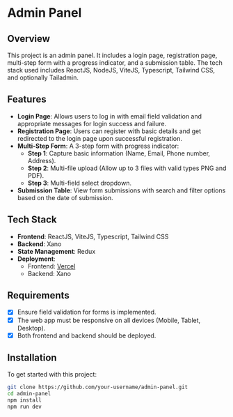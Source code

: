 # Admin Panel

## Overview

This project is an admin panel. It includes a login page, registration page, multi-step form with a progress indicator, and a submission table. The tech stack used includes ReactJS, NodeJS, ViteJS, Typescript, Tailwind CSS, and optionally Tailadmin.

## Features

- **Login Page**: Allows users to log in with email field validation and appropriate messages for login success and failure.
- **Registration Page**: Users can register with basic details and get redirected to the login page upon successful registration.
- **Multi-Step Form**: A 3-step form with progress indicator:
  - **Step 1**: Capture basic information (Name, Email, Phone number, Address).
  - **Step 2**: Multi-file upload (Allow up to 3 files with valid types PNG and PDF).
  - **Step 3**: Multi-field select dropdown.
- **Submission Table**: View form submissions with search and filter options based on the date of submission.

## Tech Stack

- **Frontend**: ReactJS, ViteJS, Typescript, Tailwind CSS 
- **Backend**: Xano
- **State Management**: Redux
- **Deployment**: 
  - Frontend: [Vercel](https://vercel.com/) 
  - Backend: Xano 

## Requirements

- [x] Ensure field validation for forms is implemented.
- [x] The web app must be responsive on all devices (Mobile, Tablet, Desktop).
- [x] Both frontend and backend should be deployed.

## Installation

To get started with this project:


   ```bash
   git clone https://github.com/your-username/admin-panel.git
   cd admin-panel
   npm install
   npm run dev
   ```
   
